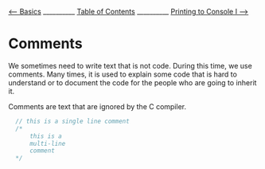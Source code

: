 
[⟵ Basics](Basics.md) __________ [Table of Contents](README.mb) __________ [Printing to Console I ⟶](Printing_I.md)

# Comments

<p>
  We sometimes need to write text that is not code. During this time, we use comments. Many
  times, it is used to explain some code that is hard to understand or to document the code
  for the people who are going to inherit it.
</p>
<p>Comments are text that are ignored by the C compiler.</p>

```C
  // this is a single line comment
  /*
      this is a
      multi-line
      comment
  */
```

